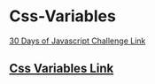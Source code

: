 # Css-Variables
 [30 Days of Javascript Challenge Link](https://www.youtube.com/watch?v=VuN8qwZoego&list=PLu8EoSxDXHP6CGK4YVJhL_VWetA865GOH)
 <br>
 ## [Css Variables Link](jsandcssclock.netlify.app/)
 <br>
